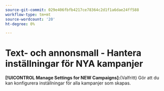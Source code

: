 ```yaml
---
source-git-commit: 029e406fbfb4217ce78364c2d1f1a6dae24ff588
workflow-type: tm+mt
source-wordcount: '20'
ht-degree: 0%

---
```

# Text- och annonsmall - Hantera inställningar för NYA kampanjer

**[!UICONTROL Manage Settings for NEW Campaigns]:**(Valfritt) Gör att du kan konfigurera inställningar för alla kampanjer som skapas.
